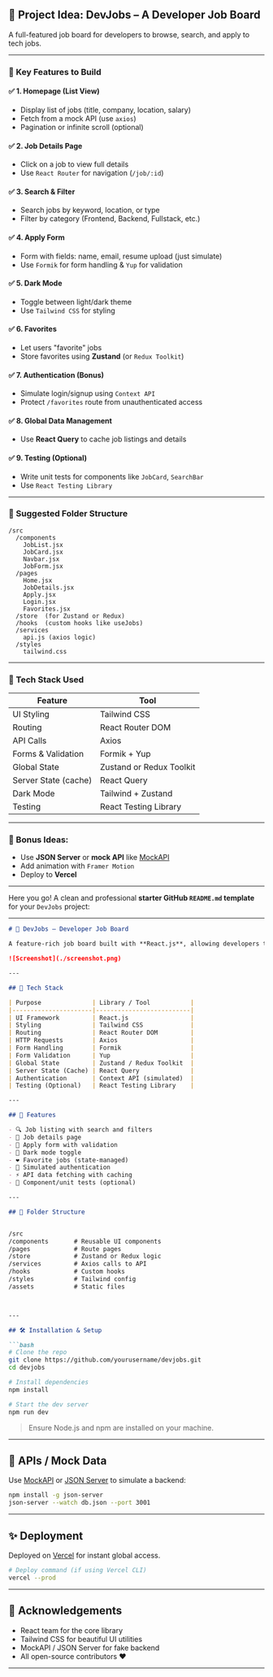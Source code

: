 ## 🧪 Project Idea: **DevJobs – A Developer Job Board**

A full-featured job board for developers to browse, search, and apply to tech jobs.

---

### 🧩 Key Features to Build

#### ✅ 1. **Homepage (List View)**

* Display list of jobs (title, company, location, salary)
* Fetch from a mock API (use `axios`)
* Pagination or infinite scroll (optional)

#### ✅ 2. **Job Details Page**

* Click on a job to view full details
* Use `React Router` for navigation (`/job/:id`)

#### ✅ 3. **Search & Filter**

* Search jobs by keyword, location, or type
* Filter by category (Frontend, Backend, Fullstack, etc.)

#### ✅ 4. **Apply Form**

* Form with fields: name, email, resume upload (just simulate)
* Use `Formik` for form handling & `Yup` for validation

#### ✅ 5. **Dark Mode**

* Toggle between light/dark theme
* Use `Tailwind CSS` for styling

#### ✅ 6. **Favorites**

* Let users "favorite" jobs
* Store favorites using **Zustand** (or `Redux Toolkit`)

#### ✅ 7. **Authentication (Bonus)**

* Simulate login/signup using `Context API`
* Protect `/favorites` route from unauthenticated access

#### ✅ 8. **Global Data Management**

* Use **React Query** to cache job listings and details

#### ✅ 9. **Testing (Optional)**

* Write unit tests for components like `JobCard`, `SearchBar`
* Use `React Testing Library`

---

### 📁 Suggested Folder Structure

```
/src
  /components
    JobList.jsx
    JobCard.jsx
    Navbar.jsx
    JobForm.jsx
  /pages
    Home.jsx
    JobDetails.jsx
    Apply.jsx
    Login.jsx
    Favorites.jsx
  /store  (for Zustand or Redux)
  /hooks  (custom hooks like useJobs)
  /services
    api.js (axios logic)
  /styles
    tailwind.css
```

---

### 🧪 Tech Stack Used

| Feature              | Tool                     |
| -------------------- | ------------------------ |
| UI Styling           | Tailwind CSS             |
| Routing              | React Router DOM         |
| API Calls            | Axios                    |
| Forms & Validation   | Formik + Yup             |
| Global State         | Zustand or Redux Toolkit |
| Server State (cache) | React Query              |
| Dark Mode            | Tailwind + Zustand       |
| Testing              | React Testing Library    |

---

### 🚀 Bonus Ideas:

* Use **JSON Server** or **mock API** like [MockAPI](https://mockapi.io/)
* Add animation with `Framer Motion`
* Deploy to **Vercel**

---

Here you go! A clean and professional **starter GitHub `README.md` template** for your `DevJobs` project:

---

```markdown
# 💼 DevJobs – Developer Job Board

A feature-rich job board built with **React.js**, allowing developers to browse, search, and apply to tech jobs. This project helps you learn and apply popular React tools & libraries in a real-world use case.

![Screenshot](./screenshot.png)

---

## 🚀 Tech Stack

| Purpose              | Library / Tool           |
|----------------------|--------------------------|
| UI Framework         | React.js                 |
| Styling              | Tailwind CSS             |
| Routing              | React Router DOM         |
| HTTP Requests        | Axios                    |
| Form Handling        | Formik                   |
| Form Validation      | Yup                      |
| Global State         | Zustand / Redux Toolkit  |
| Server State (Cache) | React Query              |
| Authentication       | Context API (simulated)  |
| Testing (Optional)   | React Testing Library    |

---

## 🧩 Features

- 🔍 Job listing with search and filters
- 📄 Job details page
- 💼 Apply form with validation
- 🌙 Dark mode toggle
- ❤️ Favorite jobs (state-managed)
- 🔐 Simulated authentication
- ⚡ API data fetching with caching
- 🧪 Component/unit tests (optional)

---

## 📁 Folder Structure


/src
/components       # Reusable UI components
/pages            # Route pages
/store            # Zustand or Redux logic
/services         # Axios calls to API
/hooks            # Custom hooks
/styles           # Tailwind config
/assets           # Static files



---

## 🛠️ Installation & Setup

```bash
# Clone the repo
git clone https://github.com/yourusername/devjobs.git
cd devjobs

# Install dependencies
npm install

# Start the dev server
npm run dev
````

> Ensure Node.js and npm are installed on your machine.

---

## 🔗 APIs / Mock Data

Use [MockAPI](https://mockapi.io/) or [JSON Server](https://github.com/typicode/json-server) to simulate a backend:

```bash
npm install -g json-server
json-server --watch db.json --port 3001
```

---

## ✨ Deployment

Deployed on [Vercel](https://vercel.com/) for instant global access.

```bash
# Deploy command (if using Vercel CLI)
vercel --prod
```

---

## 🙌 Acknowledgements

* React team for the core library
* Tailwind CSS for beautiful UI utilities
* MockAPI / JSON Server for fake backend
* All open-source contributors ❤️

---


